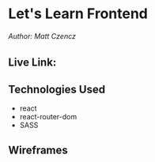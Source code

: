 # Let's Learn Frontend
###### Author: Matt Czencz


## Live Link:

## Technologies Used
* react
* react-router-dom
* SASS

## Wireframes


